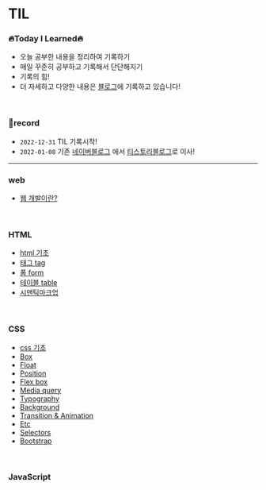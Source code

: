 # TIL

### 🔥Today I Learned🔥
* 오늘 공부한 내용을 정리하여 기록하기
* 매일 꾸준히 공부하고 기록해서 단단해지기
* 기록의 힘! 
* 더 자세하고 다양한 내용은 [블로그](https://jaydl.tistory.com/)에 기록하고 있습니다! 
<br />

### 📌record
* `2022-12-31` TIL 기록시작!
* `2022-01-08` 기존 [네이버블로그](https://blog.naver.com/dlrmawnl) 에서 [티스토리블로그](https://jaydl.tistory.com/)로 이사!

___

### web
* [웹 개발이란?](https://github.com/dmswnlee/TIL/blob/51de4bc5277a9c18ac79500d836126f88f3e5dc0/Web/web.md)

<br />

### HTML
* [html 기초](https://github.com/dmswnlee/TIL/blob/4bbb558a8c2cc16652a849fb4812d88c0bbc01c7/HTML/HTML%EA%B8%B0%EC%B4%88.md)
* [태그 tag](https://github.com/dmswnlee/TIL/blob/51de4bc5277a9c18ac79500d836126f88f3e5dc0/HTML/Tag.md)
* [폼 form](https://github.com/dmswnlee/TIL/blob/51de4bc5277a9c18ac79500d836126f88f3e5dc0/HTML/Form.md)
* [테이블 table](https://github.com/dmswnlee/TIL/blob/51de4bc5277a9c18ac79500d836126f88f3e5dc0/HTML/Table.md)
* [시맨틱마크업](https://github.com/dmswnlee/TIL/blob/94c96e6a170116144bc7c5e6eb530da994142fdb/HTML/SemanticMarkup.md)

<br />

### CSS
* [css 기초](https://github.com/dmswnlee/TIL/blob/4bbb558a8c2cc16652a849fb4812d88c0bbc01c7/CSS/CSS%EA%B8%B0%EC%B4%88.md)
* [Box](https://github.com/dmswnlee/TIL/blob/71fd4e12099a93f19154bd5f8e6fbc13c5bc041f/CSS/Box.md)
* [Float](https://github.com/dmswnlee/TIL/blob/96cd597abb3e428991f340aec27d7b3ab19d2242/CSS/Float.md)
* [Position](https://github.com/dmswnlee/TIL/blob/608fa008f59ae3c539a78091eec1b357a92367df/CSS/Position.md)
* [Flex box](https://github.com/dmswnlee/TIL/blob/f42cd8ab52c38c9f7069c747934e23b9287f4d5a/CSS/FlexBox.md)
* [Media query](https://github.com/dmswnlee/TIL/blob/cbdc412eeca37d187e30dd6ffab08797af7052d4/CSS/MediaQuery.md)
* [Typography](https://github.com/dmswnlee/TIL/blob/d1dece81255be1852d40eb8112d6b4f4c7703fe8/CSS/Typography.md)
* [Background](https://github.com/dmswnlee/TIL/blob/cde835281353dac0780bcdb0db3ec40224b03a91/CSS/Background.md)
* [Transition & Animation](https://github.com/dmswnlee/TIL/blob/d00ce5b25dd99053095f14650cec663c6fbabb8e/CSS/TransitionAnimation.md)
* [Etc](https://github.com/dmswnlee/TIL/blob/881aa9047a775f048a15e6983d6e0a275b9be322/CSS/Etc.md)
* [Selectors](https://github.com/dmswnlee/TIL/blob/dcc38cc903a9bb58438ce0fe04fc942a54dd5128/CSS/Selectors.md)
* [Bootstrap](https://github.com/dmswnlee/TIL/blob/0849ee69fe75109283eab1bc9f91bd177cde816d/CSS/Bootstrap.md)

<br />

### JavaScript


